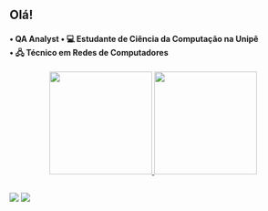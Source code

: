 ## Olá!
<h4>
  • QA Analyst
  • 💻 Estudante de Ciência da Computação na Unipê <br>
  • 🖧 Técnico em Redes de Computadores <br>
</h4>
 
<div align="center">
  <a href="https://github.com/elieltondias">
  <img height="180em" src="https://github-readme-stats.vercel.app/api?username=elieltondias&show_icons=true&theme=dracula&include_all_commits=true&count_private=true"/>
  <img height="180em" src="https://github-readme-stats.vercel.app/api/top-langs/?username=elieltondias&layout=compact&langs_count=7&theme=dracula"/>
</div>
  
  ##
 
<div> 
  <a href = "mailto:elieltondiasramosdesouza@gmail.com"><img src="https://img.shields.io/badge/-Gmail-%23333?style=for-the-badge&logo=gmail&logoColor=white" target="_blank"></a>
  <a href="https://www.linkedin.com/in/elieltondias" target="_blank"><img src="https://img.shields.io/badge/-LinkedIn-%230077B5?style=for-the-badge&logo=linkedin&logoColor=white" target="_blank"></a> 
</div>
